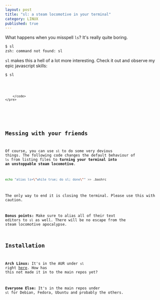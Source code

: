```yaml
---
layout: post
title: "sl: a steam locomotive in your terminal"
category: LINUX
published: true
---
```


What happens when you misspell `ls`? It's really quite boring.

```bash
$ sl
zsh: command not found: sl
```

`sl` makes this a hell of a lot more interesting. Check it out and observe my epic javascript skills:

```bash
$ sl
```

<div id="sl">
	<pre>
		<code>

		</code>
	</pre>
</div>
    
## Messing with your friends

Of course, you can use `sl` to do some very devious things. The following code changes the default behaviour of `ls` from listing files to **turning your terminal into an unstoppable steam locomotive**.

```bash
echo "alias ls=\"while true; do sl; done\"" >> .bashrc
```

The only way to end it is closing the terminal. Please use this with caution.

**Bonus points:** Make sure to alias all of their text editors to `sl` as well. There will be no escape from the steam locomotive apocalypse.

## Installation

**Arch Linux:** It's in the AUR under `sl` right [here](https://aur.archlinux.org/packages/sl/). How has this not made it in to the main repos yet?

**Everyone Else:** It's in the main repos under `sl` for Debian, Fedora, Ubuntu and probably the others.

<script type="text/javascript">
	$(document).ready(function() {
		var train = new Array();
			train[0] = "                        (  ) (@@) (  )  (@)  ( )    @@     ()     @     ()    @      ()"
			train[1] = "                   (@@@)"
			train[2] = "               (    )"
			train[3] = "            (@@@@)"
			train[4] = ""
			train[5] = "         (     )            "
			train[6] = "          ====        ________                ___________"
			train[7] = "      _D _|  |_______/        \\__I_I_____===__|_________|"
			train[8] = "     |(_)---  |   H\\________/ |   |        =|___ ___|      _________________ "
			train[9] = "      /     |  |   H  |  |     |   |         ||_| |_||     _|                \\_____A"
			train[10] = "     |      |  |   H  |__--------------------| [___] |   =|                        |"
			train[11] = "     | ________|___H__/__|_____/[][]~\\_______|       |   -|                        |"
			train[12] = "     |/ |   |-----------I_____I [][] []  D   |=======|____|________________________|_"
			train[13] = "   __/ =| o |=-~~\\  /~~\\  /~~\\  /~~\\ ____Y___________|__|__________________________|_"
			train[14] = "  / |/-=|___||    ||    ||    ||    |_____/~\\___/          |_D__D__D_|  |_D__D__D_|"
			train[15] = " /___\\_/      \\__/  \\__/  \\__/  \\__/      \\_/               \\_/   \\_/    \\_/   \\_/"

			train_string = "";

			for (line in train) {
			    if (train[line].length < 100) {
			        var match = train[line].match(/\\\\/g);
			        var backslashes = match ? match.length : 0;
			        train[line] = train[line] + Array(101 + backslashes - train[line].length).join(" ");
			    }
			}

			function rotateString(string, num) {
			    if (string.length < 1) {
			        return string;
			    } else {
			        num = num % (string.length - 1);
			        return (string.slice(num, string.length) + string.slice(0, num));
			    }
			}

			function moveTrain() {
			    setTimeout(function moveOnce() {
			        for (line in train) {
			            train[line] = rotateString(train[line], 2);
			        }
			        
			        train_string = "";
			        
			        for (line in train) {
			            train_string = train_string + "\n" + train[line];
			        }
			        
			        $("div#sl > pre > code").html(train_string);
			        
			        moveTrain();
			    }, 100);
			}

			moveTrain();

	});
</script>
